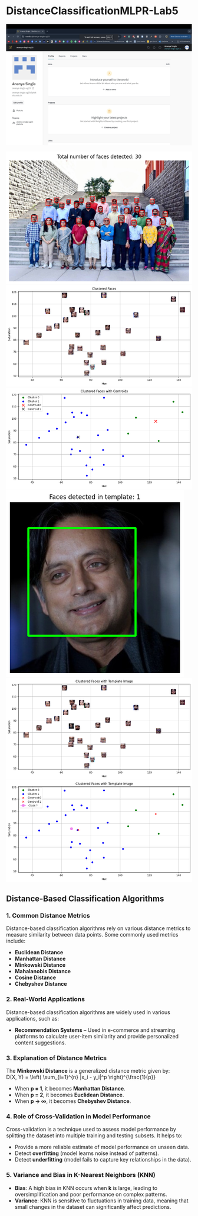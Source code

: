 # DistanceClassificationMLPR-Lab5


![wandb_picture](https://github.com/ananyasingla2004/DistanceClassificationMLPR-Lab5/blob/main/wanddb.png) 

![Faces Detected](https://github.com/ananyasingla2004/DistanceClassificationMLPR-Lab5/blob/main/Faces%20Detected.png)
![Clustered Face Plots](https://github.com/ananyasingla2004/DistanceClassificationMLPR-Lab5/blob/main/Clustered%20Faces.png)
![Clustered Face with Centroids](https://github.com/ananyasingla2004/DistanceClassificationMLPR-Lab5/blob/main/Clustered_Faces_with_Centroids.png)
![Shashi Tharoor face detect](https://github.com/ananyasingla2004/DistanceClassificationMLPR-Lab5/blob/main/Tharoor_face_detect.png)
![Clustered Face with Template](https://github.com/ananyasingla2004/DistanceClassificationMLPR-Lab5/blob/main/Clustered_Face_with_TemplateImage.png)
![Cluster plot with Template](https://github.com/ananyasingla2004/DistanceClassificationMLPR-Lab5/blob/main/Clustered_Faces_with_Template_Image_plot.png)

## Distance-Based Classification Algorithms  

### 1. Common Distance Metrics  
Distance-based classification algorithms rely on various distance metrics to measure similarity between data points. Some commonly used metrics include:  

- **Euclidean Distance**  
- **Manhattan Distance**  
- **Minkowski Distance**  
- **Mahalanobis Distance**  
- **Cosine Distance**  
- **Chebyshev Distance**  

### 2. Real-World Applications  
Distance-based classification algorithms are widely used in various applications, such as:  

- **Recommendation Systems** – Used in e-commerce and streaming platforms to calculate user-item similarity and provide personalized content suggestions.  

### 3. Explanation of Distance Metrics  
The **Minkowski Distance** is a generalized distance metric given by:  
D(X, Y) = \left( \sum_{i=1}^{n} |x_i - y_i|^p \right)^{\frac{1}{p}}

- When **p = 1**, it becomes **Manhattan Distance**.  
- When **p = 2**, it becomes **Euclidean Distance**.  
- When **p → ∞**, it becomes **Chebyshev Distance**.  

### 4. Role of Cross-Validation in Model Performance  
Cross-validation is a technique used to assess model performance by splitting the dataset into multiple training and testing subsets. It helps to:  

- Provide a more reliable estimate of model performance on unseen data.  
- Detect **overfitting** (model learns noise instead of patterns).  
- Detect **underfitting** (model fails to capture key relationships in the data).  

### 5. Variance and Bias in K-Nearest Neighbors (KNN)  
- **Bias**: A high bias in KNN occurs when **k** is large, leading to oversimplification and poor performance on complex patterns.  
- **Variance**: KNN is sensitive to fluctuations in training data, meaning that small changes in the dataset can significantly affect predictions.